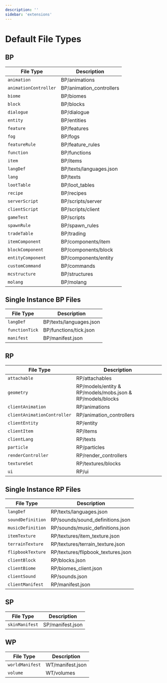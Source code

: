 ```yaml
---
description: ''
sidebar: 'extensions'
---
```


# Default File Types

## BP

| File Type             | Description              |
| --------------------- | ------------------------ |
| `animation`           | BP/animations            |
| `animationController` | BP/animation_controllers |
| `biome`               | BP/biomes                |
| `block`               | BP/blocks                |
| `dialogue`            | BP/dialogue              |
| `entity`              | BP/entities              |
| `feature`             | BP/features              |
| `fog`                 | BP/fogs                  |
| `featureRule`         | BP/feature_rules         |
| `function`            | BP/functions             |
| `item`                | BP/items                 |
| `langDef`             | BP/texts/languages.json  |
| `lang`                | BP/texts                 |
| `lootTable`           | BP/loot_tables           |
| `recipe`              | BP/recipes               |
| `serverScript`        | BP/scripts/server        |
| `clientScript`        | BP/scripts/client        |
| `gameTest`            | BP/scripts               |
| `spawnRule`           | BP/spawn_rules           |
| `tradeTable`          | BP/trading               |
| `itemComponent`       | BP/components/item       |
| `blockComponent`      | BP/components/block      |
| `entityComponent`     | BP/components/entity     |
| `customCommand`       | BP/commands              |
| `mcstructure`         | BP/structures            |
| `molang`              | BP/molang                |

## Single Instance BP Files

| File Type      | Description             |
| -------------- | ----------------------- |
| `langDef`      | BP/texts/languages.json |
| `functionTick` | BP/functions/tick.json  |
| `manifest`     | BP/manifest.json        |

## RP

| File Type                   | Description                                               |
| --------------------------- | --------------------------------------------------------- |
| `attachable`                | RP/attachables                                            |
| `geometry`                  | RP/models/entity & RP/models/mobs.json & RP/models/blocks |
| `clientAnimation`           | RP/animations                                             |
| `clientAnimationController` | RP/animation_controllers                                  |
| `clientEntity`              | RP/entity                                                 |
| `clientItem`                | RP/items                                                  |
| `clientLang`                | RP/texts                                                  |
| `particle`                  | RP/particles                                              |
| `renderController`          | RP/render_controllers                                     |
| `textureSet`                | RP/textures/blocks                                        |
| `ui`                        | RP/ui                                                     |

## Single Instance RP Files

| File Type         | Description                        |
| ----------------- | ---------------------------------- |
| `langDef`         | RP/texts/languages.json            |
| `soundDefinition` | RP/sounds/sound_definitions.json   |
| `musicDefinition` | RP/sounds/music_definitions.json   |
| `itemTexture`     | RP/textures/item_texture.json      |
| `terrainTexture`  | RP/textures/terrain_texture.json   |
| `flipbookTexture` | RP/textures/flipbook_textures.json |
| `clientBlock`     | RP/blocks.json                     |
| `clientBiome`     | RP/biomes_client.json              |
| `clientSound`     | RP/sounds.json                     |
| `clientManifest`  | RP/manifest.json                   |

## SP

| File Type      | Description      |
| -------------- | ---------------- |
| `skinManifest` | SP/manifest.json |

## WP

| File Type       | Description      |
| --------------- | ---------------- |
| `worldManifest` | WT/manifest.json |
| `volume`        | WT/volumes       |
